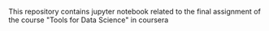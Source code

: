 This repository contains jupyter notebook related to the final assignment of the course "Tools for Data Science" in coursera
